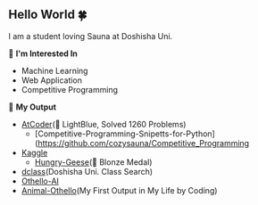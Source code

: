 ## Hello World 🍀

I am a student loving Sauna at Doshisha Uni.

🍎 **I'm Interested In**
- Machine Learning
- Web Application
- Competitive Programming

🍊 **My Output**
- [AtCoder](https://atcoder.jp/users/cozy_sauna)(🐳 LightBlue, Solved 1260 Problems)
    - [Competitive-Programming-Snipetts-for-Python](https://github.com/cozysauna/Competitive_Programming
- [Kaggle](https://www.kaggle.com/cozysauna)
    - [Hungry-Geese](https://www.kaggle.com/c/hungry-geese/overview)(🥉 Blonze Medal)
- [dclass](https://dclass-search.herokuapp.com/dclass/)(Doshisha Uni. Class Search)
- [Othello-AI](https://github.com/cozysauna/othello-AI)
- [Animal-Othello](https://cozysauna.github.io/animal_othello/)(My First Output in My Life by Coding)